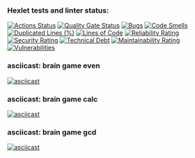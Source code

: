 ### Hexlet tests and linter status:
[![Actions Status](https://github.com/ixpr/php-project-45/actions/workflows/hexlet-check.yml/badge.svg)](https://github.com/ixpr/php-project-45/actions)
[![Quality Gate Status](https://sonarcloud.io/api/project_badges/measure?project=ixpr_php-project-45&metric=alert_status)](https://sonarcloud.io/summary/new_code?id=ixpr_php-project-45)
[![Bugs](https://sonarcloud.io/api/project_badges/measure?project=ixpr_php-project-45&metric=bugs)](https://sonarcloud.io/summary/new_code?id=ixpr_php-project-45)
[![Code Smells](https://sonarcloud.io/api/project_badges/measure?project=ixpr_php-project-45&metric=code_smells)](https://sonarcloud.io/summary/new_code?id=ixpr_php-project-45)
[![Duplicated Lines (%)](https://sonarcloud.io/api/project_badges/measure?project=ixpr_php-project-45&metric=duplicated_lines_density)](https://sonarcloud.io/summary/new_code?id=ixpr_php-project-45)
[![Lines of Code](https://sonarcloud.io/api/project_badges/measure?project=ixpr_php-project-45&metric=ncloc)](https://sonarcloud.io/summary/new_code?id=ixpr_php-project-45)
[![Reliability Rating](https://sonarcloud.io/api/project_badges/measure?project=ixpr_php-project-45&metric=reliability_rating)](https://sonarcloud.io/summary/new_code?id=ixpr_php-project-45)
[![Security Rating](https://sonarcloud.io/api/project_badges/measure?project=ixpr_php-project-45&metric=security_rating)](https://sonarcloud.io/summary/new_code?id=ixpr_php-project-45)
[![Technical Debt](https://sonarcloud.io/api/project_badges/measure?project=ixpr_php-project-45&metric=sqale_index)](https://sonarcloud.io/summary/new_code?id=ixpr_php-project-45)
[![Maintainability Rating](https://sonarcloud.io/api/project_badges/measure?project=ixpr_php-project-45&metric=sqale_rating)](https://sonarcloud.io/summary/new_code?id=ixpr_php-project-45)
[![Vulnerabilities](https://sonarcloud.io/api/project_badges/measure?project=ixpr_php-project-45&metric=vulnerabilities)](https://sonarcloud.io/summary/new_code?id=ixpr_php-project-45)
### asciicast: brain game even
[![asciicast](https://asciinema.org/a/2BNDSnzVyWNNkISZHviEDZMr7.svg)](https://asciinema.org/a/2BNDSnzVyWNNkISZHviEDZMr7)
### asciicast: brain game calc
[![asciicast](https://asciinema.org/a/Tc6f1IoE7pbbDOXmki1Zdp1fT.svg)](https://asciinema.org/a/Tc6f1IoE7pbbDOXmki1Zdp1fT)
### asciicast: brain game gcd
[![asciicast](https://asciinema.org/a/FIWkJsmLMrQLMlKHWqxwm8Nxz.svg)](https://asciinema.org/a/FIWkJsmLMrQLMlKHWqxwm8Nxz)
